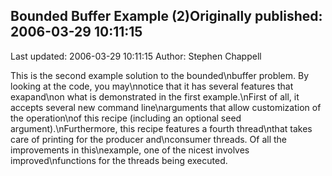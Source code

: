 ## Bounded Buffer Example (2)Originally published: 2006-03-29 10:11:15 
Last updated: 2006-03-29 10:11:15 
Author: Stephen Chappell 
 
This is the second example solution to the bounded\nbuffer problem. By looking at the code, you may\nnotice that it has several features that exapand\non what is demonstrated in the first example.\nFirst of all, it accepts several new command line\narguments that allow customization of the operation\nof this recipe (including an optional seed argument).\nFurthermore, this recipe features a fourth thread\nthat takes care of printing for the producer and\nconsumer threads. Of all the improvements in this\nexample, one of the nicest involves improved\nfunctions for the threads being executed.